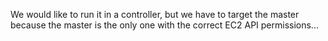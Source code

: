 We would like to run it in a controller, but we have to target the master because the master
is the only one with the correct EC2 API permissions...
